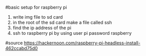 #basic setup for raspberry pi

1. write img file to sd card
2. in the root of the sd card make a file called ssh
3. find the ip address of the pi
4. ssh to raspberry pi by using user pi password raspberry

#source
https://hackernoon.com/raspberry-pi-headless-install-462ccabd75d0
